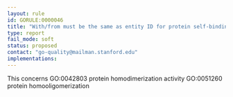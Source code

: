 ```yaml
---
layout: rule
id: GORULE:0000046
title: "With/from must be the same as entity ID for protein self-binding annotations"
type: report
fail_mode: soft
status: proposed
contact: "go-quality@mailman.stanford.edu"
implementations:
---
```


This concerns 
GO:0042803 protein homodimerization activity
GO:0051260 protein homooligomerization
